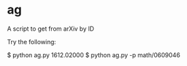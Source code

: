 # ag
A script to get from arXiv by ID

Try the following:

$ python ag.py 1612.02000
$ python ag.py -p math/0609046

